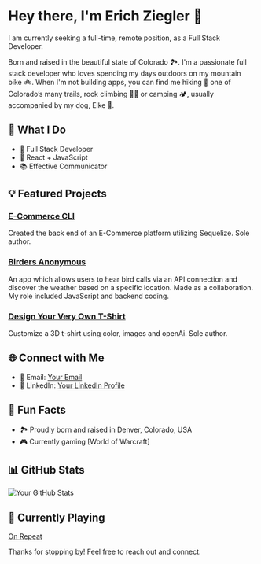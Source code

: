 # Hey there, I'm Erich Ziegler 👋

I am currently seeking a full-time, remote position, as a Full Stack Developer.

Born and raised in the beautiful state of Colorado 🏞️. I'm a passionate full stack developer who loves spending my days outdoors on my mountain bike 🚲. When I'm not building apps, you can find me hiking 🥾 one of Colorado’s many trails, rock climbing 🧗🏻 or camping 🏕️, usually accompanied by my dog, Elke 🐶.

## 🌟 What I Do

- 🚀 Full Stack Developer
- 🎨 React + JavaScript
- 📚 Effective Communicator

## 💡 Featured Projects

### [E-Commerce CLI](https://github.com/eziegler11/back-end-ecommerce-CL-app)
Created the back end of an E-Commerce platform utilizing Sequelize. Sole author.

### [Birders Anonymous](https://github.com/eziegler11/birders-anonymous)
An app which allows users to hear bird calls via an API connection and discover the weather based on a specific location. Made as a collaboration. My role included JavaScript and backend coding.

### [Design Your Very Own T-Shirt](https://github.com/eziegler11/shirt-designer)
Customize a 3D t-shirt using color, images and openAi. Sole author.

## 🌐 Connect with Me

- 📧 Email: [Your Email](mailto:erich.ziegler11@gmail.com)
- 💼 LinkedIn: [Your LinkedIn Profile](https://www.linkedin.com/in/erichziegler/)

## 🌱 Fun Facts

- 🏞️ Proudly born and raised in Denver, Colorado, USA
- 🎮 Currently gaming [World of Warcraft]

## 📊 GitHub Stats

![Your GitHub Stats](https://github-readme-stats.vercel.app/api?username=eziegler11&show_icons=true)

## 🎵 Currently Playing

[On Repeat](https://youtu.be/q7MbD2Hy8JI)

Thanks for stopping by! Feel free to reach out and connect.

